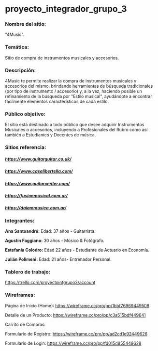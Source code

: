# proyecto_integrador_grupo_3
### Nombre del sitio:
 "4Music".
### Temática:
Sitio de compra de instrumentos musicales y accesorios. 
### Descripción:
4Music te permite realizar la compra de instrumentos musicales y accesorios del mismo, brindando herramientas de búsqueda tradicionales (por tipo de instrumento / accesorio) y, a la vez, haciendo posible un refinamiento de la búsqueda por "Estilo musical", ayudándote a encontrar fácilmente elementos característicos de cada estilo.
### Público objetivo:
El sitio está destinado a todo público que desee adquirir Instrumentos Musicales o accesorios, incluyendo a Profesionales del Rubro como así también a Estudiantes y Docentes de música. 

### Sitios  referencia:
##### https://www.guitarguitar.co.uk/
##### https://www.casalibertella.com/
##### https://www.guitarcenter.com/
##### https://fusionmusical.com.ar/
##### https://daiammusica.com.ar/


### Integrantes:
**Ana Santoandré:**
Edad: 37 años - Guitarrista.

**Agustín Faggiano:** 
30 años - Músico & Fotógrafo.

**Estefania Colodro:**
Edad 22 años - Estudiante de Actuario en Economía.

**Julián Polimeni:** 
Edad: 21 años- Entrenador Personal.


### Tablero de trabajo:
https://trello.com/proyectointgrupo3/account

### Wireframes: 

Página de Inicio (Home):
https://wireframe.cc/pro/pp/1bbf76969449508

Detalle de un Producto:
https://wireframe.cc/pro/pp/c3a515bdf449641

Carrito de Compras:


Formulario de Registro:
https://wireframe.cc/pro/pp/ad2cd1e92449626

Formulario de Login:
https://wireframe.cc/pro/pp/fd015d855449628
